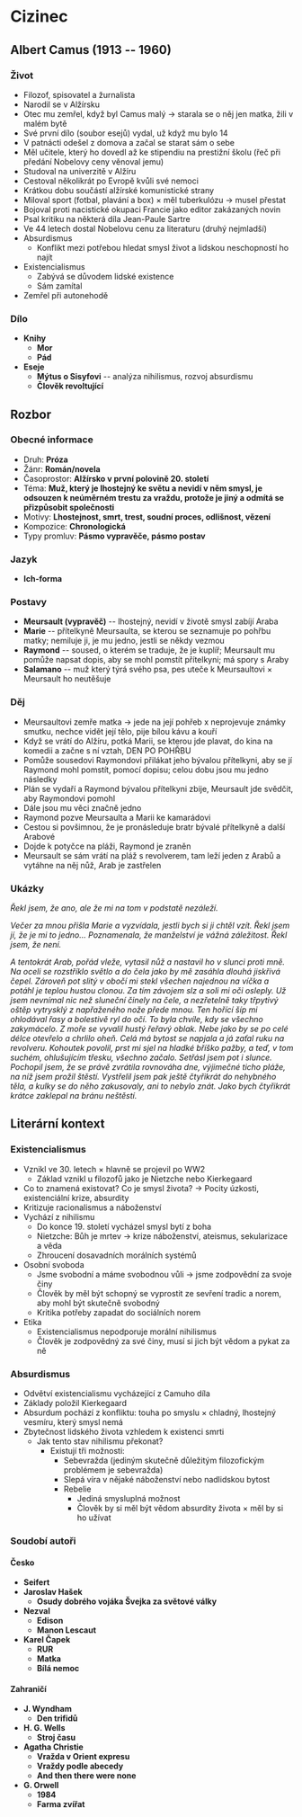 # Cizinec

## Albert Camus (1913 -- 1960)

### Život

- Filozof, spisovatel a žurnalista
- Narodil se v Alžírsku
- Otec mu zemřel, když byl Camus malý → starala se o něj jen matka, žili v malém
  bytě
- Své první dílo (soubor esejů) vydal, už když mu bylo 14
- V patnácti odešel z domova a začal se starat sám o sebe
- Měl učitele, který ho dovedl až ke stipendiu na prestižní školu (řeč při
  předání Nobelovy ceny věnoval jemu)
- Studoval na univerzitě v Alžíru
- Cestoval několikrát po Evropě kvůli své nemoci
- Krátkou dobu součástí alžírské komunistické strany
- Miloval sport (fotbal, plavání a box) × měl tuberkulózu → musel přestat
- Bojoval proti nacistické okupaci Francie jako editor zakázaných novin
- Psal kritiku na některá díla Jean-Paule Sartre
- Ve 44 letech dostal Nobelovu cenu za literaturu (druhý nejmladší)
- Absurdismus
  - Konflikt mezi potřebou hledat smysl život a lidskou neschopností ho najít
- Existencialismus
  - Zabývá se důvodem lidské existence
  - Sám zamítal
- Zemřel při autonehodě

### Dílo

- **Knihy**
  - **Mor**
  - **Pád**
- **Eseje**
  - **Mýtus o Sisyfovi** -- analýza nihilismus, rozvoj absurdismu
  - **Člověk revoltující**

## Rozbor

### Obecné informace

- Druh: **Próza**
- Žánr: **Román/novela**
- Časoprostor: **Alžírsko v první polovině 20. století**
- Téma: **Muž, který je lhostejný ke světu a nevidí v něm smysl, je odsouzen k
  neúměrném trestu za vraždu, protože je jiný a odmítá se přizpůsobit společnosti**
- Motivy: **Lhostejnost, smrt, trest, soudní proces, odlišnost, vězení**
- Kompozice: **Chronologická**
- Typy promluv: **Pásmo vypravěče, pásmo postav**

### Jazyk

- **Ich-forma**

### Postavy

- **Meursault (vypravěč)** -- lhostejný, nevidí v životě smysl zabíjí Araba
- **Marie** -- přítelkyně Meursaulta, se kterou se seznamuje po pohřbu matky;
  nemiluje ji, je mu jedno, jestli se někdy vezmou
- **Raymond** -- soused, o kterém se traduje, že je kuplíř; Meursault mu pomůže
  napsat dopis, aby se mohl pomstít přítelkyni; má spory s Araby
- **Salamano** -- muž který týrá svého psa, pes uteče k Meursaultovi × Meursault
  ho neutěšuje

### Děj

- Meursaultovi zemře matka → jede na její pohřeb x neprojevuje známky smutku, nechce vidět její tělo, pije bílou kávu a kouří
- Když se vrátí do Alžíru, potká Marii, se kterou jde plavat, do kina na komedii a začne s ní vztah, DEN PO POHŘBU
- Pomůže sousedovi Raymondovi přilákat jeho bývalou přítelkyni, aby se jí Raymond mohl pomstít, pomocí dopisu; celou dobu jsou mu jedno následky
- Plán se vydaří a Raymond bývalou přítelkyni zbije, Meursault jde svědčit, aby Raymondovi pomohl
- Dále jsou mu věci značně jedno
- Raymond pozve Meursaulta a Marii ke kamarádovi
- Cestou si povšimnou, že je pronásleduje bratr bývalé přítelkyně a další Arabové
- Dojde k potyčce na pláži, Raymond je zraněn
- Meursault se sám vrátí na pláž s revolverem, tam leží jeden z Arabů a vytáhne na něj nůž, Arab je zastřelen

### Ukázky

_Řekl jsem, že ano, ale že mi na tom v podstatě nezáleží._

_Večer za mnou přišla Marie a vyzvídala, jestli bych si ji chtěl vzít. Řekl jsem jí, že je mi to jedno… Poznamenala, že manželství je vážná záležitost. Řekl jsem, že není._

_A tentokrát Arab, pořád vleže, vytasil nůž a nastavil ho v slunci proti mně. Na oceli se rozstříklo světlo a do čela jako by mě zasáhla dlouhá jiskřivá čepel. Zároveň pot slitý v obočí mi stekl všechen najednou na víčka a potáhl je teplou hustou clonou. Za tím závojem slz a soli mi oči osleply. Už jsem nevnímal nic než sluneční činely na čele, a nezřetelně taky třpytivý oštěp vytrysklý z napřaženého nože přede mnou. Ten hořící šíp mi ohlodával řasy a bolestivě ryl do očí. To byla chvíle, kdy se všechno zakymácelo. Z moře se vyvalil hustý řeřavý oblak. Nebe jako by se po celé délce otevřelo a chrlilo oheň. Celá má bytost se napjala a já zaťal ruku na revolveru. Kohoutek povolil, prst mi sjel na hladké bříško pažby, a teď, v tom suchém, ohlušujícím třesku, všechno začalo. Setřásl jsem pot i slunce. Pochopil jsem, že se právě zvrátila rovnováha dne, výjimečné ticho pláže, na níž jsem prožil štěstí. Vystřelil jsem pak ještě čtyřikrát do nehybného těla, a kulky se do něho zakusovaly, ani to nebylo znát. Jako bych čtyřikrát krátce zaklepal na bránu neštěstí._

## Literární kontext

### Existencialismus

- Vznikl ve 30. letech × hlavně se projevil po WW2
  - Základ vznikl u filozofů jako je Nietzche nebo Kierkegaard
- Co to znamená existovat? Co je smysl života? → Pocity úzkosti, existenciální krize, absurdity
- Kritizuje racionalismus a náboženství
- Vychází z nihilismu
  - Do konce 19. století vycházel smysl bytí z boha
  - Nietzche: Bůh je mrtev → krize náboženství, ateismus, sekularizace a věda
  - Zhroucení dosavadních morálních systémů
- Osobní svoboda
  - Jsme svobodní a máme svobodnou vůli → jsme zodpovědní za svoje činy
  - Člověk by měl být schopný se vyprostit ze sevření tradic a norem, aby mohl být skutečně svobodný
  - Kritika potřeby zapadat do sociálních norem
- Etika
  - Existencialismus nepodporuje morální nihilismus
  - Člověk je zodpovědný za své činy, musí si jich být vědom a pykat za ně

### Absurdismus

- Odvětví existencialismu vycházející z Camuho díla
- Základy položil Kierkegaard
- Absurdum pochází z konfliktu: touha po smyslu × chladný, lhostejný vesmíru, který smysl nemá
- Zbytečnost lidského života vzhledem k existenci smrti
  - Jak tento stav nihilismu překonat?
    - Existují tři možnosti:
      - Sebevražda (jediným skutečně důležitým filozofickým problémem je sebevražda)
      - Slepá víra v nějaké náboženství nebo nadlidskou bytost
      - Rebelie
        - Jediná smysluplná možnost
        - Člověk by si měl být vědom absurdity života × měl by si ho užívat

### Soudobí autoři

#### Česko

- **Seifert**
- **Jaroslav Hašek**
  - **Osudy dobrého vojáka Švejka za světové války**
- **Nezval**
  - **Edison**
  - **Manon Lescaut**
- **Karel Čapek**
  - **RUR**
  - **Matka**
  - **Bílá nemoc**

#### Zahraničí

- **J. Wyndham**
  - **Den trifidů**
- **H. G. Wells**
  - **Stroj času**
- **Agatha Christie**
  - **Vražda v Orient expresu**
  - **Vraždy podle abecedy**
  - **And then there were none**
- **G. Orwell**
  - **1984**
  - **Farma zvířat**
